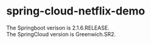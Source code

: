 # spring-cloud-netflix-demo  
The Springboot verison is 2.1.6.RELEASE.     
The SpringCloud version is Greenwich.SR2.     
